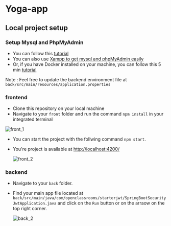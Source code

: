 # Yoga-app

## Local project setup

### Setup Mysql and PhpMyAdmin

- You can follow this [tutorial](https://openclassrooms.com/fr/courses/6971126-implementez-vos-bases-de-donnees-relationnelles-avec-sql)
- You can also use [Xampp to get mysql and phpMyAdmin easily](https://www.apachefriends.org/)
- Or, if you have Docker installed on your machine, you can follow this 5 min [tutorial](https://tecadmin.net/docker-compose-for-mysql-with-phpmyadmin/)

Note : Feel free to update the backend environment file at `back/src/main/resources/application.properties`

### frontend

- Clone this repository on your local machine
- Navigate to your `front` folder and run the command `npm install` in your integrated terminal

![front_1](https://github.com/user-attachments/assets/3b2bf803-6249-4498-ac89-89df0e100de2)

- You can start the project with the follwing command `npm start`.
- You're project is available at [http://localhost:4200/](http://localhost:4200/)

  ![front_2](https://github.com/user-attachments/assets/a04c4cf3-ef9b-4fbb-8638-bfb251cd89da)

### backend

- Navigate to your `back` folder.
- Find your main app file located at `back/src/main/java/com/openclassrooms/starterjwt/SpringBootSecurityJwtApplication.java` and click on the `Run` button or on the arraow on the top right corner.

  ![back_2](https://github.com/user-attachments/assets/0ff7160c-edc5-49c3-99f3-927e22e7fdf8)
